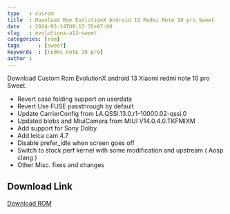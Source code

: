 ```yaml
---
type   : cusrom
title  : Download Rom EvolutionX Android 13 Redmi Note 10 pro Sweet
date   : 2024-03-14T09:17:35+07:00
slug   : evolutionx-a13-sweet
categories: [rom]
tags      : [sweet]
keywords  : [redmi note 10 pro]
author : 
---
```


Download Custom Rom EvolutionX android 13 Xiaomi redmi note 10 pro Sweet.

- Revert case folding support on userdata
- Revert Use FUSE passthrough by default
- Update CarrierConfig from LA.QSSI.13.0.r1-10000.02-qssi.0
- Updated blobs and MiuiCamera from MIUI V14.0.4.0.TKFMIXM
- Add support for Sony Dolby
- Add leica cam 4.7
- Disable prefer_idle when screen goes off
- Switch to stock perf kernel with some modification and upstream ( Aosp clang )
- Other Misc. fixes and changes

## Download Link
[Download ROM](https://evolution-x.org/device/sweet)

